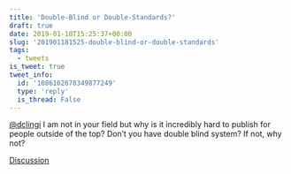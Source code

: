 ```yaml
---
title: 'Double-Blind or Double-Standards?'
draft: true
date: 2019-01-18T15:25:37+00:00
slug: '201901181525-double-blind-or-double-standards'
tags:
  - tweets
is_tweet: true
tweet_info:
  id: '1086162678349877249'
  type: 'reply'
  is_thread: False
---
```




[@dclingi](https://x.com/dclingi) I am not in your field but why is it incredibly hard to publish for people outside of the top? Don’t you have double blind system? If not, why not?

[Discussion](https://x.com/sytelus/status/1086162678349877249)
